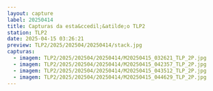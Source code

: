 ```yaml
---
layout: capture
label: 20250414
title: Capturas da esta&ccedil;&atilde;o TLP2
station: TLP2
date: 2025-04-15 03:26:21
preview: TLP2/2025/202504/20250414/stack.jpg
capturas:
  - imagem: TLP2/2025/202504/20250414/M20250415_032621_TLP_2P.jpg
  - imagem: TLP2/2025/202504/20250414/M20250415_042357_TLP_2P.jpg
  - imagem: TLP2/2025/202504/20250414/M20250415_043512_TLP_2P.jpg
  - imagem: TLP2/2025/202504/20250414/M20250415_044629_TLP_2P.jpg
---
```

